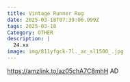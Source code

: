 ```yaml
---
title: Vintage Runner Rug
date: 2025-03-18T07:39:06.099Z
tags: 2025-03-18
Category: OTHER
description: |
  24.xx
image: img/811yfgck-7l._ac_sl1500_.jpg
---
```

https://amzlink.to/az05chA7C8mhH
AD